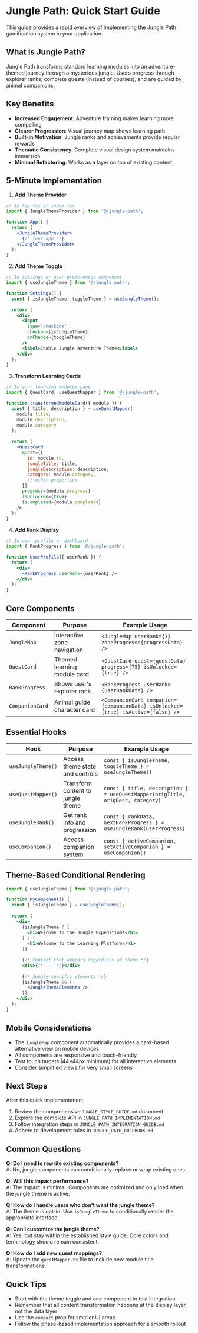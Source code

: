# Jungle Path: Quick Start Guide

This guide provides a rapid overview of implementing the Jungle Path gamification system in your application.

## What is Jungle Path?

Jungle Path transforms standard learning modules into an adventure-themed journey through a mysterious jungle. Users progress through explorer ranks, complete quests (instead of courses), and are guided by animal companions.

## Key Benefits

- **Increased Engagement**: Adventure framing makes learning more compelling
- **Clearer Progression**: Visual journey map shows learning path
- **Built-in Motivation**: Jungle ranks and achievements provide regular rewards
- **Thematic Consistency**: Complete visual design system maintains immersion
- **Minimal Refactoring**: Works as a layer on top of existing content

## 5-Minute Implementation

1. **Add Theme Provider**

```jsx
// In App.tsx or index.tsx
import { JungleThemeProvider } from '@/jungle-path';

function App() {
  return (
    <JungleThemeProvider>
      {/* Your app */}
    </JungleThemeProvider>
  );
}
```

2. **Add Theme Toggle**

```jsx
// In settings or user preferences component
import { useJungleTheme } from '@/jungle-path';

function Settings() {
  const { isJungleTheme, toggleTheme } = useJungleTheme();
  
  return (
    <div>
      <input 
        type="checkbox" 
        checked={isJungleTheme} 
        onChange={toggleTheme} 
      />
      <label>Enable Jungle Adventure Theme</label>
    </div>
  );
}
```

3. **Transform Learning Cards**

```jsx
// In your learning modules page
import { QuestCard, useQuestMapper } from '@/jungle-path';

function transformedModuleCard({ module }) {
  const { title, description } = useQuestMapper(
    module.title, 
    module.description, 
    module.category
  );
  
  return (
    <QuestCard
      quest={{
        id: module.id,
        jungleTitle: title,
        jungleDescription: description,
        category: module.category,
        // other properties
      }}
      progress={module.progress}
      isUnlocked={true}
      isCompleted={module.completed}
    />
  );
}
```

4. **Add Rank Display**

```jsx
// In user profile or dashboard
import { RankProgress } from '@/jungle-path';

function UserProfile({ userRank }) {
  return (
    <div>
      <RankProgress userRank={userRank} />
    </div>
  );
}
```

## Core Components

| Component | Purpose | Example Usage |
|-----------|---------|---------------|
| `JungleMap` | Interactive zone navigation | `<JungleMap userRank={3} zoneProgress={progressData} />` |
| `QuestCard` | Themed learning module card | `<QuestCard quest={questData} progress={75} isUnlocked={true} />` |
| `RankProgress` | Shows user's explorer rank | `<RankProgress userRank={userRankData} />` |
| `CompanionCard` | Animal guide character card | `<CompanionCard companion={companionData} isUnlocked={true} isActive={false} />` |

## Essential Hooks

| Hook | Purpose | Example Usage |
|------|---------|---------------|
| `useJungleTheme()` | Access theme state and controls | `const { isJungleTheme, toggleTheme } = useJungleTheme()` |
| `useQuestMapper()` | Transform content to jungle theme | `const { title, description } = useQuestMapper(origTitle, origDesc, category)` |
| `useJungleRank()` | Get rank info and progression | `const { rankData, nextRankProgress } = useJungleRank(userProgress)` |
| `useCompanion()` | Access companion system | `const { activeCompanion, setActiveCompanion } = useCompanion()` |

## Theme-Based Conditional Rendering

```jsx
import { useJungleTheme } from '@/jungle-path';

function MyComponent() {
  const { isJungleTheme } = useJungleTheme();
  
  return (
    <div>
      {isJungleTheme ? (
        <h1>Welcome to the Jungle Expedition!</h1>
      ) : (
        <h1>Welcome to the Learning Platform</h1>
      )}
      
      {/* Content that appears regardless of theme */}
      <div>{/* ... */}</div>
      
      {/* Jungle-specific elements */}
      {isJungleTheme && (
        <JungleThemeElements />
      )}
    </div>
  );
}
```

## Mobile Considerations

- The `JungleMap` component automatically provides a card-based alternative view on mobile devices
- All components are responsive and touch-friendly
- Test touch targets (44×44px minimum) for all interactive elements
- Consider simplified views for very small screens

## Next Steps

After this quick implementation:

1. Review the comprehensive `JUNGLE_STYLE_GUIDE.md` document
2. Explore the complete API in `JUNGLE_PATH_IMPLEMENTATION.md`
3. Follow integration steps in `JUNGLE_PATH_INTEGRATION_GUIDE.md`
4. Adhere to development rules in `JUNGLE_PATH_RULEBOOK.md`

## Common Questions

**Q: Do I need to rewrite existing components?**  
A: No, jungle components can conditionally replace or wrap existing ones.

**Q: Will this impact performance?**  
A: The impact is minimal. Components are optimized and only load when the jungle theme is active.

**Q: How do I handle users who don't want the jungle theme?**  
A: The theme is opt-in. Use `isJungleTheme` to conditionally render the appropriate interface.

**Q: Can I customize the jungle theme?**  
A: Yes, but stay within the established style guide. Core colors and terminology should remain consistent.

**Q: How do I add new quest mappings?**  
A: Update the `questMapper.ts` file to include new module title transformations.

## Quick Tips

- Start with the theme toggle and one component to test integration
- Remember that all content transformation happens at the display layer, not the data layer
- Use the `compact` prop for smaller UI areas
- Follow the phase-based implementation approach for a smooth rollout